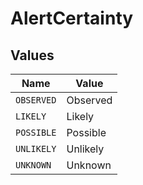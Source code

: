 # AlertCertainty


## Values

| Name       | Value      |
| ---------- | ---------- |
| `OBSERVED` | Observed   |
| `LIKELY`   | Likely     |
| `POSSIBLE` | Possible   |
| `UNLIKELY` | Unlikely   |
| `UNKNOWN`  | Unknown    |